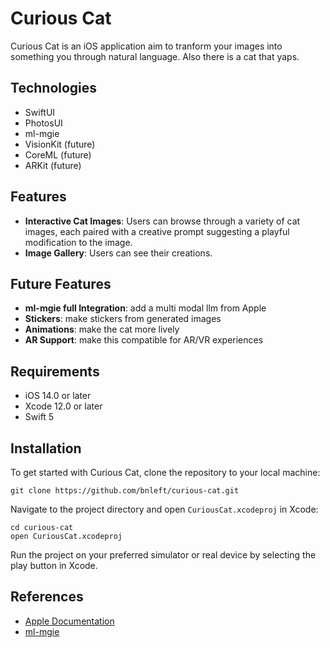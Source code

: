 # Curious Cat

Curious Cat is an iOS application aim to tranform your images into something you through natural language. Also there is a cat that yaps.

## Technologies

- SwiftUI
- PhotosUI
- ml-mgie
- VisionKit (future)
- CoreML (future)
- ARKit (future)

## Features

- **Interactive Cat Images**: Users can browse through a variety of cat images, each paired with a creative prompt suggesting a playful modification to the image.
- **Image Gallery**: Users can see their creations.

## Future Features

- **ml-mgie full Integration**: add a multi modal llm from Apple
- **Stickers**: make stickers from generated images
- **Animations**: make the cat more lively
- **AR Support**: make this compatible for AR/VR experiences

## Requirements

- iOS 14.0 or later
- Xcode 12.0 or later
- Swift 5

## Installation

To get started with Curious Cat, clone the repository to your local machine:

```
git clone https://github.com/bnleft/curious-cat.git
```

Navigate to the project directory and open `CuriousCat.xcodeproj` in Xcode:

```
cd curious-cat
open CuriousCat.xcodeproj
```

Run the project on your preferred simulator or real device by selecting the play button in Xcode.

## References

- [Apple Documentation](https://developer.apple.com/documentation/)
- [ml-mgie](https://ml-mgie.com)
